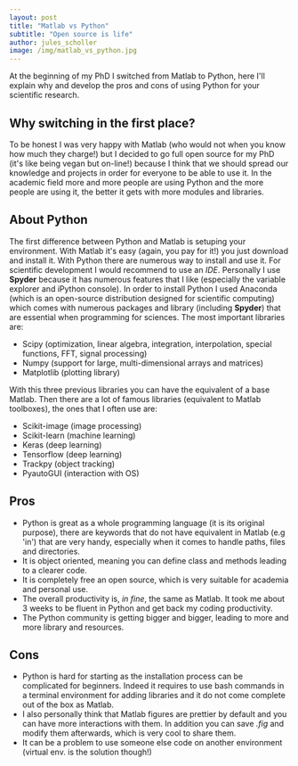 ```yaml
---
layout: post
title: "Matlab vs Python"
subtitle: "Open source is life"
author: jules_scholler
image: /img/matlab_vs_python.jpg
---
```


At the beginning of my PhD I switched from Matlab to Python, here I'll explain why and develop the pros and cons of using Python for your scientific research.

## Why switching in the first place?

To be honest I was very happy with Matlab (who would not when you know how much they charge!) but I decided to go full open source for my PhD (it's like being vegan but on-line!) because I think that we should spread our knowledge and projects in order for everyone to be able to use it. In the academic field more and more people are using Python and the more people are using it, the better it gets with more modules and libraries.

## About Python

The first difference between Python and Matlab is setuping your environment. With Matlab it's easy (again, you pay for it!) you just download and install it. With Python there are numerous way to install and use it. For scientific development I would recommend to use an *IDE*. Personally I use **Spyder** because it has numerous features that I like (especially the variable explorer and iPython console). In order to install Python I used Anaconda (which is an open-source distribution designed for scientific computing) which comes with numerous packages and library (including **Spyder**) that are essential when programming for sciences. The most important libraries are:
- Scipy (optimization, linear algebra, integration, interpolation, special functions, FFT, signal processing)
- Numpy (support for large, multi-dimensional arrays and matrices)
- Matplotlib (plotting library)

With this three previous libraries you can have the equivalent of a base Matlab. Then there are a lot of famous libraries (equivalent to Matlab toolboxes), the ones that I often use are:

- Scikit-image (image processing)
- Scikit-learn (machine learning)
- Keras (deep learning)
- Tensorflow (deep learning)
- Trackpy (object tracking)
- PyautoGUI (interaction with OS)

## Pros

- Python is great as a whole programming language (it is its original purpose), there are keywords that do not have equivalent in Matlab (e.g 'in') that are very handy, especially when it comes to handle paths, files and directories.
- It is object oriented, meaning you can define class and methods leading to a clearer code.
- It is completely free an open source, which is very suitable for academia and personal use.
- The overall productivity is, *in fine*, the same as Matlab. It took me about 3 weeks to be fluent in Python and get back my coding productivity.
- The Python community is getting bigger and bigger, leading to more and more library and resources.

## Cons

- Python is hard for starting as the installation process can be complicated for beginners. Indeed it requires to use bash commands in a terminal environment for adding libraries and it do not come complete out of the box as Matlab.
- I also personally think that Matlab figures are prettier by default and you can have more interactions with them. In addition you can save *.fig* and modify them afterwards, which is very cool to share them.
- It can be a problem to use someone else code on another environment (virtual env. is the solution though!)





